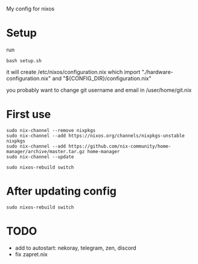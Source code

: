 My config for nixos

# Setup
run
```
bash setup.sh
```
it will create /etc/nixos/configuration.nix which import "./hardware-configuration.nix" and "${CONFIG_DIR}/configuration.nix"

you probably want to change git username and email in /user/home/git.nix

# First use
```
sudo nix-channel --remove nixpkgs
sudo nix-channel --add https://nixos.org/channels/nixpkgs-unstable nixpkgs
sudo nix-channel --add https://github.com/nix-community/home-manager/archive/master.tar.gz home-manager
sudo nix-channel --update

sudo nixos-rebuild switch
```
# After updating config
```
sudo nixos-rebuild switch
```
# TODO

* add to autostart: nekoray, telegram, zen, discord
* fix zapret.nix
